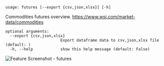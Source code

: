 ```
usage: futures [--export {csv,json,xlsx}] [-h]
```

Commodities futures overview. https://www.wsj.com/market-data/commodities
```
optional arguments:
  --export {csv,json,xlsx}
                        Export dataframe data to csv,json,xlsx file (default: )
  -h, --help            show this help message (default: False)
```
<img size="1400" alt="Feature Screenshot - futures" src="https://user-images.githubusercontent.com/85772166/141888678-c1762f14-2413-40e1-bd59-37e3337e0235.png">
